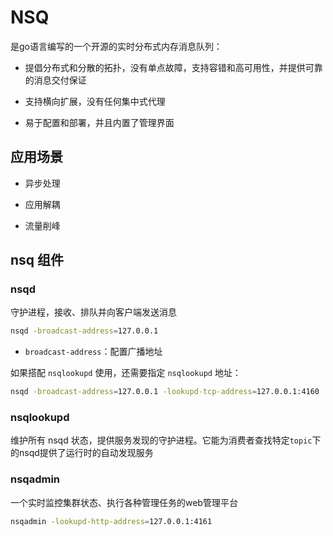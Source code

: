 # NSQ

是go语言编写的一个开源的实时分布式内存消息队列：

+ 提倡分布式和分散的拓扑，没有单点故障，支持容错和高可用性，并提供可靠的消息交付保证

+ 支持横向扩展，没有任何集中式代理

+ 易于配置和部署，并且内置了管理界面

## 应用场景

+ 异步处理

+ 应用解耦

+ 流量削峰

## nsq 组件

### nsqd

守护进程，接收、排队并向客户端发送消息

```bash
nsqd -broadcast-address=127.0.0.1
```

+ `broadcast-address`：配置广播地址

如果搭配 `nsqlookupd` 使用，还需要指定 `nsqlookupd` 地址：

```bash
nsqd -broadcast-address=127.0.0.1 -lookupd-tcp-address=127.0.0.1:4160
```

### nsqlookupd

维护所有 nsqd 状态，提供服务发现的守护进程。它能为消费者查找特定`topic`下的nsqd提供了运行时的自动发现服务

### nsqadmin

一个实时监控集群状态、执行各种管理任务的web管理平台

```bash
nsqadmin -lookupd-http-address=127.0.0.1:4161
```

